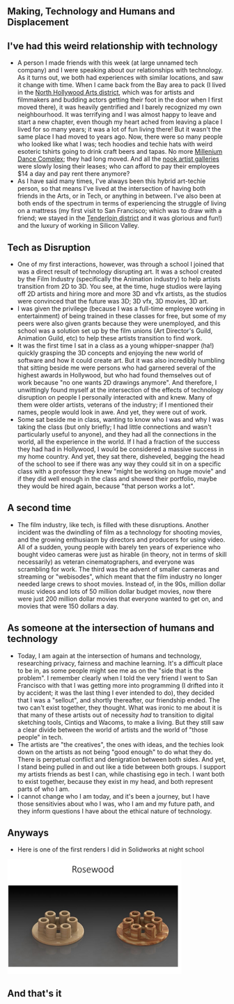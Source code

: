 ## Making, Technology and Humans and Displacement

## I've had this weird relationship with technology
- A person I made friends with this week (at large unnamed tech company) and I were speaking about our relationships with
  technology. As it turns out, we both had experiences with similar locations, and saw it change with time. When I came
  back from the Bay area to pack (I lived in the [North Hollywood Arts district](https://en.wikipedia.org/wiki/NoHo_Arts_District,_Los_Angeles), which was for artists and filmmakers and
  budding actors getting their foot in the door when I first moved there), it was heavily gentrified and I barely recognized
  my own neighbourhood. It was terrifying and I was almost happy to leave and start a new chapter, even though my heart ached from leaving a place I lived for so many years; it was a lot of fun living there! But it wasn't the same place I had moved to years ago. Now, there were so many
  people who looked like what I was; tech hoodies and techie hats with weird esoteric tshirts going to drink craft beers and tapas. No more [Millenium Dance Complex](https://en.wikipedia.org/wiki/The_Millennium_Dance_Complex); they had long moved. And all the [nook artist galleries](https://culturela.org/cultural-centers/lankershim-arts-center/)
  were slowly losing their leases; who can afford to pay their employees $14 a day and pay rent there anymore?
- As I have said many times, I've always been this hybrid art-techie person, so that means I've lived at the intersection
  of having both friends in the Arts, or in Tech, or anything in between. I've also been at both ends of the spectrum in
  terms of experiencing the struggle of living on a mattress (my first visit to San Francisco; which was to draw with a 
  friend; we stayed in the [Tenderloin district](https://en.wikipedia.org/wiki/Tenderloin,_San_Francisco) and it was glorious and fun!) and the luxury of working in Silicon Valley.
  
## Tech as Disruption
- One of my first interactions, however, was through a school I joined that was a direct result of technology disrupting
  art. It was a school created by the Film Industry (specifically the Animation industry) to help artists transition
  from 2D to 3D. You see, at the time, huge studios were laying off 2D artists and hiring more and more 3D and vfx artists,
  as the studios were convinced that the future was 3D; 3D vfx, 3D movies, 3D art.
- I was given the privilege (because I was a full-time employee working in entertainment) of being trained in these
  classes for free, but some of my peers were also given grants because they were unemployed, and this school was a solution
  set up by the film unions (Art Director's Guild, Animation Guild, etc) to help these artists transition to find work.
- It was the first time I sat in a class as a young whipper-snapper (ha!) quickly grasping the 3D concepts and enjoying
  the new world of software and how it could create art. But it was also incredibly humbling that sitting beside me
  were persons who had garnered several of the highest awards in Hollywood, but who had found themselves out of work
  because "no one wants 2D drawings anymore". And therefore, I unwittingly found myself at the intersection of the effects
  of technology disruption on people I personally interacted with and knew. Many of them were older artists, veterans of
  the industry; if I mentioned their names, people would look in awe. And yet, they were out of work.
- Some sat beside me in class, wanting to know who I was and why I was taking the class (but only briefly; I had little 
  connections and wasn't particularly useful to anyone), and they had all the connections
  in the world, all the experience in the world. If I had a fraction of the success they had had in Hollywood, I would be
  considered a massive success in my home country. And yet, they sat there, disheveled, begging the head of the school
  to see if there was any way they could sit in on a specific class with a professor they knew "might be working on huge movie" and 
  if they did well enough in the class and showed their portfolio, maybe they would be hired again, because "that person
  works a lot".
  
## A second time
- The film industry, like tech, is filled with these disruptions. Another incident was the dwindling of film as a technology
  for shooting movies, and the growing enthusiasm by directors and producers for using video. All of a sudden, young
  people with barely ten years of experience who bought video cameras were just as hirable (in theory, not in terms of skill
  necessarily) as veteran cinematographers, and everyone was scrambling for work. The third was the advent of smaller cameras
  and streaming or "webisodes", which meant that the film industry no longer needed large crews to shoot movies. Instead
  of, in the 90s, million dollar music videos and lots of 50 million dollar budget movies, now there were just 200 million
  dollar movies that everyone wanted to get on, and movies that were 150 dollars a day. 
  
## As someone at the intersection of humans and technology
- Today, I am again at the intersection of humans and technology, researching privacy, fairness and machine learning. 
  It's a difficult place to be in, as some people might see me as on the "side that is the problem". I remember clearly
  when I told the very friend I went to San Francisco with that I was getting more into programming 
  (I drifted into it by accident; it was the last thing I ever intended to do), they decided that
  I was a "sellout", and shortly thereafter, our friendship ended. The two can't exist together, they thought.
  What was ironic to me about it is that many of these artists out of necessity *had* to transition to digital sketching
  tools, Cintiqs and Wacoms, to make a living. But they still saw a clear divide between the world of artists and the 
  world of "those people" in tech. 
- The artists are "the creatives", the ones with ideas, and the techies look down on the artists as not being "good enough"
  to do what they do. There is perpetual conflict and denigration between both sides. And yet, I stand being pulled 
  in and out like a tide between both groups. I support my artists friends as best I can, while chastising ego in 
  tech. I want both to exist together, because they exist in my head, and both represent parts of who I am.
- I cannot change who I am today, and it's been a journey, but I have those sensitivies about who I was, who I am and
  my future path, and they inform questions I have about the ethical nature of technology.
  
## Anyways
- Here is one of the first renders I did in Solidworks at night school

<img src="/images/doiknowyou/rosewood.png" width="400">

## And that's it
